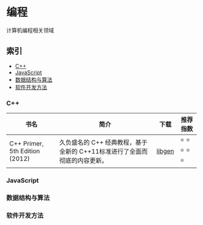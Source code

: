 # 编程

计算机编程相关领域

## 索引

* [C++](#C++)
* [JavaScript](#JavaScript)
* [数据结构与算法](#数据结构与算法)
* [软件开发方法](#软件开发方法)


### C++

| 书名  | 简介 | 下载  | 推荐指数 |
| ------------- | ------------- | ------------- | ------------- |
| 	C++ Primer, 5th Edition (2012)  | 久负盛名的 C++ 经典教程，基于全新的 C++11标准进行了全面而彻底的内容更新。  | [libgen](http://libgen.rs/search.php?req=c%2B%2B+primer+5th&lg_topic=libgen&open=0&view=simple&res=25&phrase=1&column=def)  | :star: :star: :star: :star: :star:         |



### JavaScript

### 数据结构与算法

### 软件开发方法